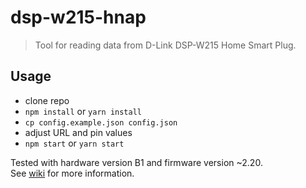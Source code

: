 # dsp-w215-hnap

> Tool for reading data from D-Link DSP-W215 Home Smart Plug.

## Usage

- clone repo
- `npm install` or `yarn install`
- `cp config.example.json config.json`
- adjust URL and pin values
- `npm start` or `yarn start`

Tested with hardware version B1 and firmware version ~2.20.<br>
See [wiki](https://github.com/bikerp/dsp-w215-hnap/wiki) for more information.


